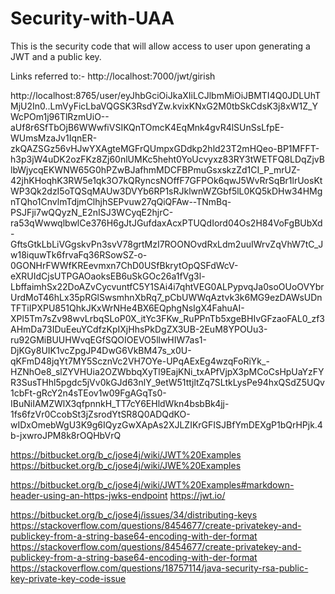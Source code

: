 # Security-with-UAA
This is the security code that will allow access to user upon generating a JWT and a public key.

Links referred to:-
http://localhost:7000/jwt/girish

http://localhost:8765/user/eyJhbGciOiJkaXIiLCJlbmMiOiJBMTI4Q0JDLUhTMjU2In0..LmVyFicLbaVQGSK3RsdYZw.kvixKNxG2M0tbSkCdsK3j8xW1Z_YWcPOm1j96TlRzmUiO--aUf8r6SfTbOjB6WWwfiVSIKQnTOmcK4EqMnk4gvR4lSUnSsLfpE-WUmsMzaJv1IqnER-zkQAZSGz56vHJwYXAgteMGFrQUmpxGDdkp2hld23T2mHQeo-BP1MFFT-h3p3jW4uDK2ozFKz8Zj60nlUMKc5heht0YoUcvyxz83RY3tWETFQ8LDqZjvBlbWjycqEKWNW65G0hPZwBJafhmMDCFBPmuGsxskzZd1CI_P_mrUZ-42jhKHoqhK3RW5e1qk3O7kQRyncsNOffF7GFPOk6qwJ5WvRrSqBr1lrUosKtWP3Qk2dzI5oTQSqMAUw3DVYb6RP1sRJklwnWZGbf5lL0KQ5kDHw34HMgnTQho1CnvlmTdjmClhjhSEPvuw27qQiQFAw--TNmBq-PSJFji7wQQyzN_E2nISJ3WCyqE2hjrC-ra53qWwwqlbwlCe376H6gJtJGufdaxAcxPTUQdIord04Os2H84VoFgBUbXd-GftsGtkLbLiVGgskvPn3svV78grtMzI7ROONOvdRxLdm2uuIWrvZqVhW7tC_Jw18iquwTk6frvaFq36RSowSZ-o-0GONHrFWWfKREevmxn7ChD0USfBkrytOpQSFdWcV-eXRUIdCjsUTPGAOaoksEB6uSkGOc26a1fVg3l-LbffaimhSx22DoAZvCycvuntfC5Y1SAi4i7qhtVEG0ALPypvqJa0soOUoOVYbrUrdMoT46hLx35pRGlSwsmhnXbRq7_pCbUWWqAztvk3k6MG9ezDAWsUDnTFTiIPXPU851QhkJKxWrNHe4BX6EQphgNsIgX4FahuAI-XPl5Tm7sZv98wvLrbqSLoP0X_itYc3FKw_RuPPnTb5xgeBHIvGFzaoFAL0_zf3AHmDa73IDuEeuYCdfzKpIXjHhsPkDgZX3UB-2EuM8YPOUu3-ru92GMiBUUHWvqEGfSQOIOEVO5llwHIW7as1-DjKGy8UIK1vcZpgJP4DwG6VkBM47s_x0U-qKFmD48jqYt7MY5ScznVc2VH7OYe-UPqAExEg4wzqFoRiYk_-HZNhOe8_slZYVHUia2OZWbbqXyTl9EajKNi_txAPfVjpX3pMCoCsHpUaYzFYR3SusTHhl5pgdc5jVv0kGJd63nlY_9etW51ttjltZq7SLtkLysPe94hxQSdZ5UQv1cbFt-gRcY2n4sTEov1w09FgAGqTs0-IBuNiIAMZWlX3qfpnnkH_TT7cY6EHldWkn4bsbBk4jj-1fs6fzVr0CcobSt3jZsrodYtSR8Q0ADQdKO-wIDxOmebWgU3K9g6IQyzGwXApAs2XJLZIKrGFISJBfYmDEXgP1bQrHPjk.4b-jxwroJPM8k8rOQHbVrQ 

https://bitbucket.org/b_c/jose4j/wiki/JWT%20Examples https://bitbucket.org/b_c/jose4j/wiki/JWE%20Examples 

https://bitbucket.org/b_c/jose4j/wiki/JWT%20Examples#markdown-header-using-an-https-jwks-endpoint https://jwt.io/ 

https://bitbucket.org/b_c/jose4j/issues/34/distributing-keys https://stackoverflow.com/questions/8454677/create-privatekey-and-publickey-from-a-string-base64-encoding-with-der-format https://stackoverflow.com/questions/8454677/create-privatekey-and-publickey-from-a-string-base64-encoding-with-der-format https://stackoverflow.com/questions/18757114/java-security-rsa-public-key-private-key-code-issue
